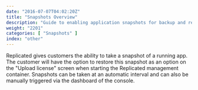 ```yaml
---
date: "2016-07-07T04:02:20Z"
title: "Snapshots Overview"
description: "Guide to enabling application snapshots for backup and restore functionality."
weight: "2201"
categories: [ "Snapshots" ]
index: "other"
---
```


Replicated gives customers the ability to take a snapshot of a running app. The customer will have the option to restore this snapshot as an option on the "Upload license" screen when starting the Replicated management container. Snapshots can be taken at an automatic interval and can also be manually triggered via the dashboard of the console.
